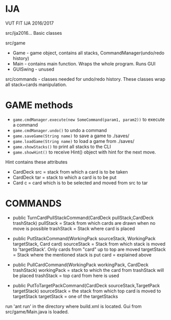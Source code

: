 # IJA
VUT FIT IJA 2016/2017

src/ija2016... Basic classes

src/game
- Game - game object, contains all stacks, CommandManager(undo/redo history)
- Main - contains main function. Wraps the whole program. Runs GUI
- GUISwing - unused

src/commands - classes needed for undo/redo history. These classes wrap all stack+cards manipulation.
# GAME methods
- ```game.cmdManager.execute(new SomeCommand(param1, param2))```
    to execute a command
- ```game.cmdManager.undo()```
    to undo a command
- ```game.saveGame(String name)```
    to save a game to ./saves/
- ```game.loadGame(String name)```
    to load a game from ./saves/
- ```game.showStacks()```
    to print all stacks to the CLI
- ```game.showHint()```
    to receive Hint() object with hint for the next move.

Hint contains these attributes

- CardDeck src = stack from which a card is to be taken
- CardDeck tar = stack to which a card is to be put
- Card c = card which is to be selected and moved from src to tar

# COMMANDS
- public TurnCardPullStackCommand(CardDeck pullStack,CardDeck trashStack)
pullStack = Stack from which cards are drawn when no move is possible
trashStack = Stack where card is placed

- public PutStackCommand(WorkingPack sourceStack, WorkingPack targetStack, Card card)
sourceStack = Stack from which stack is moved to 'targetStack'. Only cards from "card" up to top are moved
targetStack = Stack where the mentioned stack is put
card = explained above

- public PullCardCommand(WorkingPack workingPack, CardDeck trashStack)
workingPack = stack to which the  card from trashStack will be placed
trashStack = top card from here is used

- public PutToTargetPackCommand(CardDeck sourceStack,TargetPack targetStack)
sourceStack = the stack from which top card is moved to targetStack
targetStack = one of the targetStacks

run 'ant run' in the directory where build.xml is located. Gui from src/game/Main.java is loaded.
